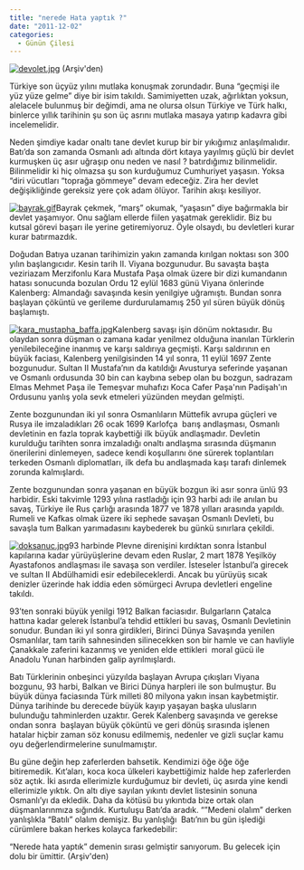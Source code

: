 ```yaml
---
title: "nerede Hata yaptık ?"
date: "2011-12-02"
categories: 
  - Günün Çilesi
---
```


[![devolet.jpg](/uploads/2011/12/devolet.jpg)](/uploads/2011/12/devolet.jpg "devolet.jpg") (Arşiv'den)

Türkiye son üçyüz yılını mutlaka konuşmak zorundadır. Buna “geçmişi ile yüz yüze gelme” diye bir isim takıldı. Samimiyetten uzak, ağırlıktan yoksun, alelacele bulunmuş bir değimdi, ama ne olursa olsun Türkiye ve Türk halkı, binlerce yıllık tarihinin şu son üç asrını mutlaka masaya yatırıp kadavra gibi incelemelidir.

Neden şimdiye kadar onaltı tane devlet kurup bir bir yıkığımız anlaşılmalıdır. Batı’da son zamanda Osmanlı adı altında dört kıtaya yayılmış güçlü bir devlet kurmuşken üç asır uğraşıp onu neden ve nasıl ? batırdığımız bilinmelidir. Bilinmelidir ki hiç olmazsa şu son kurduğumuz Cumhuriyet yaşasın. Yoksa “diri vücutları “toprağa gömmeye” devam edeceğiz. Zira her devlet değişikliğinde gereksiz yere çok adam ölüyor. Tarihin akışı kesiliyor.

[![bayrak.gif](/uploads/2011/12/bayrak.gif)](/uploads/2011/12/bayrak.gif "bayrak.gif")Bayrak çekmek, “marş” okumak, “yaşasın” diye bağırmakla bir devlet yaşamıyor. Onu sağlam ellerde fiilen yaşatmak gereklidir. Biz bu kutsal görevi başarı ile yerine getiremiyoruz. Öyle olsaydı, bu devletleri kurar kurar batırmazdık.

Doğudan Batıya uzanan tarihimizin yakın zamanda kırılgan noktası son 300 yılın başlangıcıdır. Kesin tarih II. Viyana bozgunudur. Bu savaşta başta veziriazam Merzifonlu Kara Mustafa Paşa olmak üzere bir dizi kumandanın hatası sonucunda bozulan Ordu 12 eylül 1683 günü Viyana önlerinde Kalenberg: Almandağı savaşında kesin yenilgiye uğramıştı. Bundan sonra başlayan çöküntü ve gerileme durdurulamamış 250 yıl süren büyük dönüş başlamıştı.

[![kara_mustapha_baffa.jpg](/uploads/2011/12/kara_mustapha_baffa.jpg)](/uploads/2011/12/kara_mustapha_baffa.jpg "kara_mustapha_baffa.jpg")Kalenberg savaşı işin dönüm noktasıdır. Bu olaydan sonra düşman o zamana kadar yenilmez olduğuna inanılan Türklerin yenilebileceğine inanmış ve karşı saldırıya geçmişti. Karşı saldırının en büyük faciası, Kalenberg yenilgisinden 14 yıl sonra, 11 eylül 1697 Zente bozgunudur. Sultan II Mustafa’nın da katıldığı Avusturya seferinde yaşanan ve Osmanlı ordusunda 30 bin can kaybına sebep olan bu bozgun, sadrazam Elmas Mehmet Paşa ile Temeşvar muhafızı Koca Cafer Paşa'nın Padişah'ın Ordusunu yanlış yola sevk etmeleri yüzünden meydan gelmişti.

Zente bozgunundan iki yıl sonra Osmanlıların Müttefik avrupa güçleri ve Rusya ile imzaladıkları 26 ocak 1699 Karlofça  barış andlaşması, Osmanlı devletinin en fazla toprak kaybettiği ilk büyük andlaşmadır. Devletin kurulduğu tarihten sonra imzaladığı onaltı andlaşma sırasında düşmanın önerilerini dinlemeyen, sadece kendi koşullarını öne sürerek toplantıları terkeden Osmanlı diplomatları, ilk defa bu andlaşmada kaşı tarafı dinlemek zorunda kalmışlardı.

Zente bozgunundan sonra yaşanan en büyük bozgun iki asır sonra ünlü 93 harbidir. Eski takvimle 1293 yılına rastladığı için 93 harbi adı ile anılan bu savaş, Türkiye ile Rus çarlığı arasında 1877 ve 1878 yılları arasında yapıldı. Rumeli ve Kafkas olmak üzere iki sephede savaşan Osmanlı Devleti, bu savaşla tum Balkan yarımadasını kaybederek bu günkü sınırlara çekildi.

[![doksanuc.jpg](/uploads/2011/12/doksanuc.jpg)](/uploads/2011/12/doksanuc.jpg "doksanuc.jpg")93 harbinde Plevne direnişini kırdıktan sonra İstanbul kapılarına kadar yürüyüşlerine devam eden Ruslar, 2 mart 1878 Yeşilköy Ayastafonos andlaşması ile savaşa son verdiler. İsteseler İstanbul’a girecek ve sultan II Abdülhamidi esir edebileceklerdi. Ancak bu yürüyüş sıcak denizler üzerinde hak iddia eden sömürgeci Avrupa devletleri engeline takıldı.

93’ten sonraki büyük yenilgi 1912 Balkan faciasıdır. Bulgarların Çatalca hattına kadar gelerek İstanbul’a tehdid ettikleri bu savaş, Osmanlı Devletinin sonudur. Bundan iki yıl sonra girdikleri, Birinci Dünya Savaşında yenilen Osmanlılar, tam tarih sahnesinden silinecekken son bir hamle ve can havliyle Çanakkale zaferini kazanmış ve yeniden elde ettikleri  moral gücü ile Anadolu Yunan harbinden galip ayrılmışlardı.

Batı Türklerinin onbeşinci yüzyılda başlayan Avrupa çıkışları Viyana bozgunu, 93 harbi, Balkan ve Birici Dünya harpleri ile son bulmuştur. Bu büyük dünya faciasında Türk milleti 80 milyona yakın insan kaybetmiştir. Dünya tarihinde bu derecede büyük kayıp yaşayan başka ulusların bulunduğu tahminlerden uzaktır. Gerek Kalenberg savaşında ve gerekse ondan sonra  başlayan büyük çöküntü ve geri dönüş sırasında işlenen hatalar hiçbir zaman söz konusu edilmemiş, nedenler ve gizli suçlar kamu oyu değerlendirmelerine sunulmamıştır.

Bu güne değin hep zaferlerden bahsetik. Kendimizi öğe öğe öğe bitiremedik. Kıt’aları, koca koca ülkeleri kaybettiğimiz halde hep zaferlerden söz açtık. İki asırda ellerimizle kurduğumuz bir devleti, üç asırda yine kendi ellerimizle yıktık. On altı diye sayılan yıkıntı devlet listesinin sonuna Osmanlı’yı da ekledik. Daha da kötüsü bu yıkıntıda bize ortak olan düşmanlarınmıza sığındık. Kurtuluşu Batı’da aradık. “”Medeni olalım” derken yanlışlıkla “Batılı” olalım demişiz. Bu yanlışlığı  Batı’nın bu gün işlediği cürümlere bakan herkes kolayca farkedebilir:

“Nerede hata yaptık” demenin sırası gelmiştir sanıyorum. Bu gelecek için dolu bir ümittir. (Arşiv'den)
